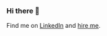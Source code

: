 ### Hi there 👋

<!--
**yangm2/yangm2** is a ✨ _special_ ✨ repository because its `README.md` (this file) appears on your GitHub profile.

Here are some ideas to get you started:

- 🔭 I’m currently working on ...
- 🌱 I’m currently learning ...
- 👯 I’m looking to collaborate on ...
- 🤔 I’m looking for help with ...
- 💬 Ask me about ...
- 📫 How to reach me: ...
- 😄 Pronouns: ...
- ⚡ Fun fact: ...
-->

Find me on [LinkedIn](http://linkedin.com/in/mike-yang-43a2664)
and [hire me](https://drive.google.com/file/d/14MHcfMgtnIGX-tW-Ov0w1jFB33jYIixP/view?usp=sharing).
